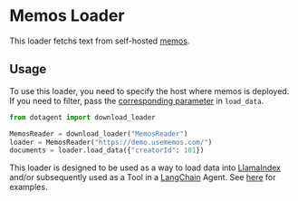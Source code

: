 # Memos Loader

This loader fetchs text from self-hosted [memos](https://github.com/usememos/memos).

## Usage

To use this loader, you need to specify the host where memos is deployed. If you need to filter, pass the [corresponding parameter](https://github.com/usememos/memos/blob/4fe8476169ecd2fc4b164a25611aae6861e36812/api/memo.go#L76) in `load_data`.

```python
from dotagent import download_loader

MemosReader = download_loader("MemosReader")
loader = MemosReader("https://demo.usememos.com/")
documents = loader.load_data({"creatorId": 101})
```


This loader is designed to be used as a way to load data into [LlamaIndex](https://github.com/jerryjliu/gpt_index/tree/main/gpt_index) and/or subsequently used as a Tool in a [LangChain](https://github.com/hwchase17/langchain) Agent. See [here](https://github.com/emptycrown/llama-hub/tree/main) for examples.

